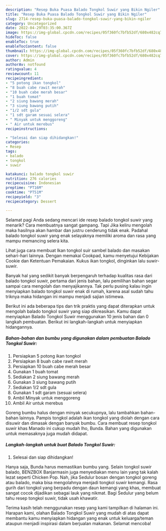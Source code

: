 ```yaml
---
description: "Resep Buka Puasa Balado Tongkol Suwir yang Bikin Ngiler"
title: "Resep Buka Puasa Balado Tongkol Suwir yang Bikin Ngiler"
slug: 2714-resep-buka-puasa-balado-tongkol-suwir-yang-bikin-ngiler
category: Uncategorized
date: 2022-04-29T03:35:00.367Z
image: https://img-global.cpcdn.com/recipes/05f360fc7bfb52df/680x482cq70/balado-tongkol-suwir-foto-resep-utama.jpg
hideToc: false
enableToc: true
enableTocContent: false
thumbnail: https://img-global.cpcdn.com/recipes/05f360fc7bfb52df/680x482cq70/balado-tongkol-suwir-foto-resep-utama.jpg
cover: https://img-global.cpcdn.com/recipes/05f360fc7bfb52df/680x482cq70/balado-tongkol-suwir-foto-resep-utama.jpg
author: Admin
authorAv: notfound
ratingvalue: 4
reviewcount: 11
recipeingredient:
- "5 potong ikan tongkol"
- "8 buah cabe rawit merah"
- "10 buah cabe merah besar"
- "1 buah tomat"
- "2 siung bawang merah"
- "3 siung bawang putih"
- "1/2 sdt gula"
- "1 sdt garam sesuai selera"
- " Minyak untuk menggoreng"
- " Air untuk merebus"
recipeinstructions:

- "Selesai dan siap dihidangkan!"
categories:
- Resep
tags:
- balado
- tongkol
- suwir

katakunci: balado tongkol suwir 
nutrition: 276 calories
recipecuisine: Indonesian
preptime: "PT16M"
cooktime: "PT51M"
recipeyield: "3"
recipecategory: Dessert

---
```



Selamat pagi Anda sedang mencari ide resep balado tongkol suwir yang menarik? Cara membuatnya sangat gampang. Tapi Jika keliru mengolah maka hasilnya akan hambar dan justru cenderung tidak enak. Padahal balado tongkol suwir yang enak selayaknya memiliki aroma dan rasa yang mampu memancing selera kita.


Lihat juga cara membuat Ikan tongkol suir sambel balado dan masakan sehari-hari lainnya. Dengan memakai Cookpad, kamu menyetujui Kebijakan Cookie dan Ketentuan Pemakaian. Kukus ikan tongkol, dinginkan lalu suwir-suwir.

Banyak hal yang sedikit banyak berpengaruh terhadap kualitas rasa dari balado tongkol suwir, pertama dari jenis bahan, lalu pemilihan bahan segar sampai cara mengolah dan menyajikannya. Tak perlu pusing kalau ingin menyiapkan balado tongkol suwir enak di rumah, karena asal sudah tahu triknya maka hidangan ini mampu menjadi sajian istimewa.


Berikut ini ada beberapa tips dan trik praktis yang dapat diterapkan untuk mengolah balado tongkol suwir yang siap dikreasikan. Kamu dapat menyiapkan Balado Tongkol Suwir menggunakan 10 jenis bahan dan 0 langkah pembuatan. Berikut ini langkah-langkah untuk menyiapkan hidangannya.

<!--inarticleads1-->

##### Bahan-bahan dan bumbu yang digunakan dalam pembuatan Balado Tongkol Suwir:

1. Persiapkan 5 potong ikan tongkol
1. Persiapkan 8 buah cabe rawit merah
1. Persiapkan 10 buah cabe merah besar
1. Gunakan 1 buah tomat
1. Sediakan 2 siung bawang merah
1. Gunakan 3 siung bawang putih
1. Sediakan 1/2 sdt gula
1. Gunakan 1 sdt garam (sesuai selera)
1. Ambil  Minyak untuk menggoreng
1. Ambil  Air untuk merebus


Goreng bumbu halus dengan minyak secukupnya, lalu tambahkan bahan-bahan lainnya. Pampis tongkol adalah ikan tongkol yang diolah dengan cara disuwir dan dimasak dengan banyak bumbu. Cara membuat resep tongkol suwir khas Manado ini cukup mudah lho, Bunda. Bahan yang digunakan untuk memasaknya juga mudah didapat. 

<!--inarticleads2-->

##### Langkah-langkah untuk buat Balado Tongkol Suwir:


1. Selesai dan siap dihidangkan!

Hanya saja, Bunda harus memastikan bumbu yang. Selain tongkol suwir balado, BENZBOX Banjarmasin juga menyediakan menu lain yang tak kalah lezat seperti Chicken Pop. Nah, jika Sedulur bosan dengan tongkol goreng atau balado, maka bisa mengolahnya menjadi tongkol suwir kemangi. Rasa gurih dari tongkol yang berpadu dengan daun kemangi yang khas, membuat sangat cocok dijadikan sebagai lauk yang nikmat. Bagi Sedulur yang belum tahu resep tongkol suwir, tidak usah khawatir. 

Terima kasih telah menggunakan resep yang kami tampilkan di halaman ini. Harapan kami, olahan Balado Tongkol Suwir yang mudah di atas dapat membantu kamu menyiapkan hidangan yang enak untuk keluarga/teman ataupun menjadi inspirasi dalam berjualan makanan. Selamat mencoba!

